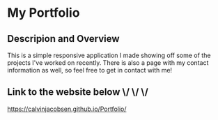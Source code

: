# My Portfolio

## Descripion and Overview

This is a simple responsive application I made showing off some of the projects I've worked on recently. There is also a page with my contact information as well, so feel free to get in contact with me!

## Link to the website below \\/ \\/ \\/

https://calvinjacobsen.github.io/Portfolio/